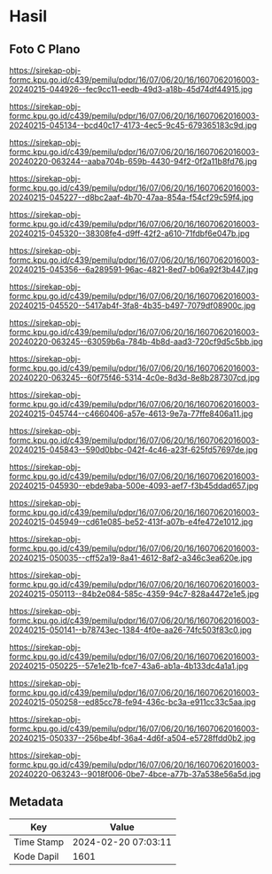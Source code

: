 # Hasil

## Foto C Plano

https://sirekap-obj-formc.kpu.go.id/c439/pemilu/pdpr/16/07/06/20/16/1607062016003-20240215-044926--fec9cc11-eedb-49d3-a18b-45d74df44915.jpg

https://sirekap-obj-formc.kpu.go.id/c439/pemilu/pdpr/16/07/06/20/16/1607062016003-20240215-045134--bcd40c17-4173-4ec5-9c45-679365183c9d.jpg

https://sirekap-obj-formc.kpu.go.id/c439/pemilu/pdpr/16/07/06/20/16/1607062016003-20240220-063244--aaba704b-659b-4430-94f2-0f2a11b8fd76.jpg

https://sirekap-obj-formc.kpu.go.id/c439/pemilu/pdpr/16/07/06/20/16/1607062016003-20240215-045227--d8bc2aaf-4b70-47aa-854a-f54cf29c59f4.jpg

https://sirekap-obj-formc.kpu.go.id/c439/pemilu/pdpr/16/07/06/20/16/1607062016003-20240215-045320--38308fe4-d9ff-42f2-a610-71fdbf6e047b.jpg

https://sirekap-obj-formc.kpu.go.id/c439/pemilu/pdpr/16/07/06/20/16/1607062016003-20240215-045356--6a289591-96ac-4821-8ed7-b06a92f3b447.jpg

https://sirekap-obj-formc.kpu.go.id/c439/pemilu/pdpr/16/07/06/20/16/1607062016003-20240215-045520--5417ab4f-3fa8-4b35-b497-7079df08900c.jpg

https://sirekap-obj-formc.kpu.go.id/c439/pemilu/pdpr/16/07/06/20/16/1607062016003-20240220-063245--63059b6a-784b-4b8d-aad3-720cf9d5c5bb.jpg

https://sirekap-obj-formc.kpu.go.id/c439/pemilu/pdpr/16/07/06/20/16/1607062016003-20240220-063245--60f75f46-5314-4c0e-8d3d-8e8b287307cd.jpg

https://sirekap-obj-formc.kpu.go.id/c439/pemilu/pdpr/16/07/06/20/16/1607062016003-20240215-045744--c4660406-a57e-4613-9e7a-77ffe8406a11.jpg

https://sirekap-obj-formc.kpu.go.id/c439/pemilu/pdpr/16/07/06/20/16/1607062016003-20240215-045843--590d0bbc-042f-4c46-a23f-625fd57697de.jpg

https://sirekap-obj-formc.kpu.go.id/c439/pemilu/pdpr/16/07/06/20/16/1607062016003-20240215-045930--ebde9aba-500e-4093-aef7-f3b45ddad657.jpg

https://sirekap-obj-formc.kpu.go.id/c439/pemilu/pdpr/16/07/06/20/16/1607062016003-20240215-045949--cd61e085-be52-413f-a07b-e4fe472e1012.jpg

https://sirekap-obj-formc.kpu.go.id/c439/pemilu/pdpr/16/07/06/20/16/1607062016003-20240215-050035--cff52a19-8a41-4612-8af2-a346c3ea620e.jpg

https://sirekap-obj-formc.kpu.go.id/c439/pemilu/pdpr/16/07/06/20/16/1607062016003-20240215-050113--84b2e084-585c-4359-94c7-828a4472e1e5.jpg

https://sirekap-obj-formc.kpu.go.id/c439/pemilu/pdpr/16/07/06/20/16/1607062016003-20240215-050141--b78743ec-1384-4f0e-aa26-74fc503f83c0.jpg

https://sirekap-obj-formc.kpu.go.id/c439/pemilu/pdpr/16/07/06/20/16/1607062016003-20240215-050225--57e1e21b-fce7-43a6-ab1a-4b133dc4a1a1.jpg

https://sirekap-obj-formc.kpu.go.id/c439/pemilu/pdpr/16/07/06/20/16/1607062016003-20240215-050258--ed85cc78-fe94-436c-bc3a-e911cc33c5aa.jpg

https://sirekap-obj-formc.kpu.go.id/c439/pemilu/pdpr/16/07/06/20/16/1607062016003-20240215-050337--256be4bf-36a4-4d6f-a504-e5728ffdd0b2.jpg

https://sirekap-obj-formc.kpu.go.id/c439/pemilu/pdpr/16/07/06/20/16/1607062016003-20240220-063243--9018f006-0be7-4bce-a77b-37a538e56a5d.jpg


## Metadata

| Key        | Value               |
| ---------- | ------------------- |
| Time Stamp | 2024-02-20 07:03:11 |
| Kode Dapil | 1601                |



